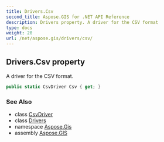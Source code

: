 ```yaml
---
title: Drivers.Csv
second_title: Aspose.GIS for .NET API Reference
description: Drivers property. A driver for the CSV format
type: docs
weight: 20
url: /net/aspose.gis/drivers/csv/
---
```

## Drivers.Csv property

A driver for the CSV format.

```csharp
public static CsvDriver Csv { get; }
```

### See Also

* class [CsvDriver](../../../aspose.gis.formats.csv/csvdriver/)
* class [Drivers](../)
* namespace [Aspose.Gis](../../drivers/)
* assembly [Aspose.GIS](../../../)


